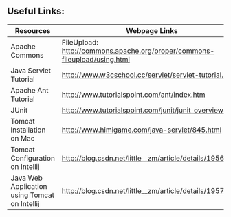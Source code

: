 ## Useful Links:


Resources | Webpage Links
------------- | ---------------
Apache Commons | FileUpload: http://commons.apache.org/proper/commons-fileupload/using.html
Java Servlet Tutorial | http://www.w3cschool.cc/servlet/servlet-tutorial.html
Apache Ant Tutorial | http://www.tutorialspoint.com/ant/index.htm
JUnit | http://www.tutorialspoint.com/junit/junit_overview.htm
Tomcat Installation on Mac | http://www.himigame.com/java-servlet/845.html
Tomcat Configuration on Intellij | http://blog.csdn.net/little__zm/article/details/19569397
Java Web Application using Tomcat on Intellij | http://blog.csdn.net/little__zm/article/details/19570535
